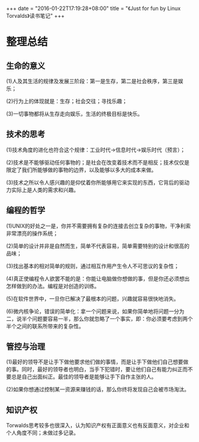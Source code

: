 +++
date = "2016-01-22T17:19:28+08:00"
title = "《Just for fun by Linux Torvalds》读书笔记"
+++

# 整理总结

## 生命的意义

(1)人及其生活的规律及发展三阶段：第一是生存，第二是社会秩序，第三是娱乐；

(2)行为上的体现就是：生存；社会交往；寻找乐趣；

(3)一切事物都将从生存走向娱乐，生活的终极目标是快乐。

## 技术的思考

(1)技术角度的进化也符合这个规律：工业时代->信息时代->娱乐时代（预言）；

(2)技术是不能够驱动任何事物的；是社会在改变着技术而不是相反；技术仅仅是限定了我们所能够做的事物的边界，以及能够以多大的成本来做。

(3)技术之所以令人感兴趣的是仰仗着你所能够用它来实现的东西，它背后的驱动力实际上是人类的需求和兴趣。

## 编程的哲学

(1)UNIX的好处之一是，你并不需要拥有复杂的连接去创立复杂的事物，干净利索非常漂亮的操作系统；

(2)简单的设计并非是自然而生，简单不代表容易，简单需要特别的设计和很高的品味；

(3)找出基本的相对简单的规则，通过相互作用产生令人不可思议的复杂性；

(4)真正使编程令人欲罢不能的是：你能让电脑做你想做的事，但是你还必须想出怎样做到的办法。编程是对创造的训练。

(5)在软件世界中，一旦你已解决了最根本的问题，兴趣就容易很快地消失。

(6)微内核争论，错误的简单化：拿一个问题来说，如果你简单地将问题一分为二，说半个问题要容易一半，那么你就忽略了一个事实，即：你必须要考虑到两个半个之间的联系所带来的复杂性。

## 管控与治理

(1)最好的领导不是让手下做他要求他们做的事情，而是让手下做他们自己想要做的事。同时，最好的领导者也明白，当手下犯错时，要让他们自己有能力纠正而不要总是自己出面纠正。最佳的领导者是能够让手下自作主张的人。

(2)如果你想通过控制某一资源来赚钱的话，那么你终将发现自己会被市场淘汰。

## 知识产权

Torwalds思考较多也很深入，认为知识产权有正面意义也有反面意义，对企业和个人角度不同；未做过多记录。
